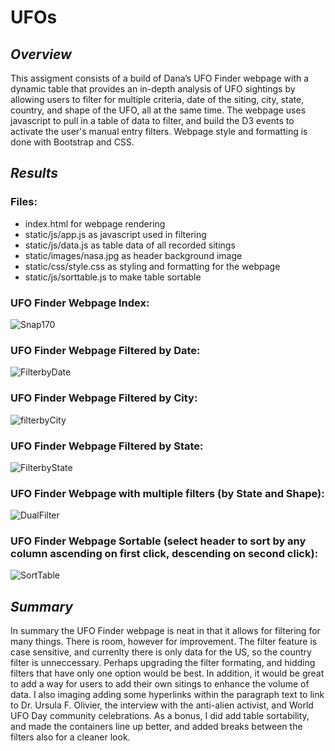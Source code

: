 # UFOs

## _**Overview**_ 
This assigment consists of a build of Dana’s UFO Finder webpage with a dynamic table that provides an in-depth analysis of UFO sightings by allowing users to filter for multiple criteria, date of the siting, city, state, country, and shape of the UFO, all at the same time. The webpage uses javascript to pull in a table of data to filter, and build the D3 events to activate the user's manual entry filters. Webpage style and formatting is done with Bootstrap and CSS. 

## _**Results**_
### Files:
- index.html for webpage rendering
- static/js/app.js as javascript used in filtering
- static/js/data.js as table data of all recorded sitings
- static/images/nasa.jpg as header background image
- static/css/style.css as styling and formatting for the webpage</b>
- static/js/sorttable.js to make table sortable</b>

### UFO Finder Webpage Index:</b>
![Snap170](https://user-images.githubusercontent.com/90797036/144722933-ba911c93-ba34-4b96-8640-db2cceab5c20.png)</b>

### UFO Finder Webpage Filtered by Date:</b>
![FilterbyDate](https://user-images.githubusercontent.com/90797036/144722937-7724b8ff-84e6-438d-b656-f1ed5586c0e8.png)</b>

### UFO Finder Webpage Filtered by City:</b>
![filterbyCity](https://user-images.githubusercontent.com/90797036/144722940-72d7102e-0c4c-480e-b522-59641218e8b9.png)</b>

### UFO Finder Webpage Filtered by State:</b>
![FilterbyState](https://user-images.githubusercontent.com/90797036/144722915-ed214c85-aeb0-4794-8d2f-901414afeb68.png)</b>

### UFO Finder Webpage with multiple filters (by State and Shape):</b>
![DualFilter](https://user-images.githubusercontent.com/90797036/144722894-0e0bdf48-d7ac-4462-8a8a-3517dd869adf.png)</b>

### UFO Finder Webpage Sortable (select header to sort by any column ascending on first click, descending on second click):</b>
![SortTable](https://user-images.githubusercontent.com/90797036/144722901-8f4df591-644f-49e0-91b6-11a71a492652.png)</b>

## _**Summary**_
In summary the UFO Finder webpage is neat in that it allows for filtering for many things. There is room, however for improvement. The filter feature is case sensitive, and currenlty there is only data for the US, so the country filter is unneccessary. Perhaps upgrading the filter formating, and hidding filters that have only one option would be best. In addition, it would be great to add a way for users to add their own sitings to enhance the volume of data. I also imaging adding some hyperlinks within the paragraph text to link to Dr. Ursula F. Olivier, the interview with the anti-alien activist, and World UFO Day community celebrations. As a bonus, I did add table sortability, and made the containers line up better, and added breaks between the filters also for a cleaner look.
